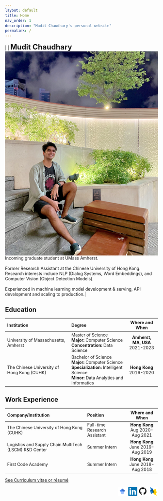 ```yaml
---
layout: default
title: Home
nav_order: 1
description: "Mudit Chaudhary's personal website"
permalink: /
---
```

|<img src="./me.png" alt="Me" align="left" style="padding: 0px; width: 1000px;" /> | <b><font size="5">Mudit Chaudhary</font></b> <br> Incoming graduate student at UMass Amherst.<br> <br> Former Research Assistant at the Chinese University of Hong Kong. Research interests include NLP (Dialog Systems, Word Embeddings), and Computer Vision (Object Detection Models). <br> <br> Experienced in machine learning model development & serving, API development and scaling to production.|  

## Education  

| Institution        | Degree         | Where and When |
|:-----------------|:------------------|:------:|
| University of Massachusetts, Amherst                 | Master of Science <br> <b>Major:</b> Computer Science <br> <b>Concentration:</b> Data Science| <b>Amherst, MA, USA</b> <br> 2021-2023  |  
| The Chinese University of Hong Kong (CUHK)           | Bachelor of Science <br> <b>Major:</b> Computer Science <br> <b>Specialization: </b> Intelligent Science <br> <b>Minor:</b> Data Analytics and Informatics | <b>Hong Kong</b> <br> 2016-2020  |  

## Work Experience  

| Company/Institution        | Position         | Where and When |
|:-----------------|:------------------|:------:|
| The Chinese University of Hong Kong (CUHK)          | Full-time Research Assistant | <b>Hong Kong</b> <br> Aug 2020-Aug 2021  |  
| Logistics and Supply Chain MultiTech (LSCM) R&D Center | Summer Intern | <b>Hong Kong</b> <br> June 2019-Aug 2019 |  
| First Code Academy | Summer Intern | <b>Hong Kong</b> <br> June 2018-Aug 2018 |

[See Curriculum vitae or résumé](https://muditchaudhary.github.io/docs/Documents%20(C.V.,%20Resume)/)

<div align="right"> <a href="https://scholar.google.com/citations?user=FmZEBUoAAAAJ&hl=en&oi=ao"><img src="assets/images/gScholar.svg" style="width: 30px;"></a>   <a href="https://www.linkedin.com/in/muditchaudhary/"><img src="assets/images/LinkedIn.png" style="width: 30px;"></a>   <a href="https://www.github.com/muditchaudhary"><img src="assets/images/github.png" style="width: 30px;"></a> <a href="https://dblp.org/pid/283/5772"><img src="assets/images/dblp.png" style="width: 30px;"></a> </div>